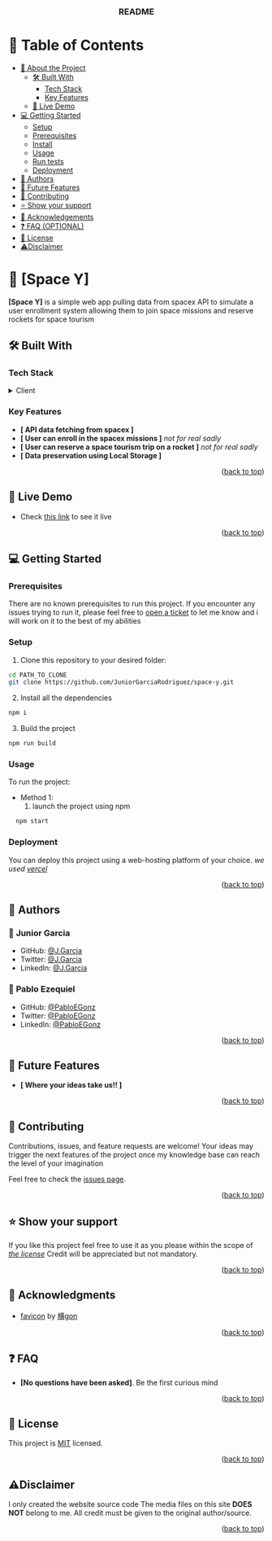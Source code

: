 <a name="readme-top"></a>

<div align="center">
  <br/>

  <h3><b>README</b></h3>

</div>

# 📗 Table of Contents

- [📖 About the Project](#about-project)
  - [🛠 Built With](#built-with)
    - [Tech Stack](#tech-stack)
    - [Key Features](#key-features)
  - [🚀 Live Demo](#live-demo)
- [💻 Getting Started](#getting-started)
  - [Setup](#setup)
  - [Prerequisites](#prerequisites)
  - [Install](#install)
  - [Usage](#usage)
  - [Run tests](#run-tests)
  - [Deployment](#triangular_flag_on_post-deployment)
- [👥 Authors](#authors)
- [🔭 Future Features](#future-features)
- [🤝 Contributing](#contributing)
- [⭐️ Show your support](#support)
- [🙏 Acknowledgements](#acknowledgements)
- [❓ FAQ (OPTIONAL)](#faq)
- [📝 License](#license)
- [⚠️Disclaimer](#disclaimer)

# 📖 [Space Y] <a name="about-project"></a>

**[Space Y]** is a simple web app pulling data from spacex API to simulate a user enrollment system
allowing them to join space missions and reserve rockets for space tourism

## 🛠 Built With <a name="built-with"></a>

### Tech Stack <a name="tech-stack"></a>

<details>
  <summary>Client</summary>
  <ul>
    <li><a href="">React</a></li>
    <li><a href="">Redux</a></li>
    <li><a href="">SCSS</a></li>
    <li><a href="">Redux</a></li>
  </ul>
</details>

### Key Features <a name="key-features"></a>

- **[ API data fetching from spacex ]**
- **[ User can enroll in the spacex missions ]** _not for real sadly_
- **[ User can reserve a space tourism trip on a rocket ]** _not for real sadly_
- **[ Data preservation using Local Storage ]**

<p align="right">(<a href="#readme-top">back to top</a>)</p>

## 🚀 Live Demo <a name="live-demo"></a>

- Check [this link]() to see it live


<p align="right">(<a href="#readme-top">back to top</a>)</p>

## 💻 Getting Started <a name="getting-started"></a>

### Prerequisites

There are no known prerequisites to run this project.
If you encounter any issues trying to run it, please feel free to
[open a ticket](../../issues/) to let me know and i will work on it to the best
of my abilities

### Setup

1. Clone this repository to your desired folder:

```sh
cd PATH_TO_CLONE
git clone https://github.com/JuniorGarciaRodriguez/space-y.git
```

2. Install all the dependencies
```sh
npm i
```

3. Build the project
```sh
npm run build
```

### Usage

To run the project:

- Method 1:
  1. launch the project using npm

```sh
  npm start
```


### Deployment

You can deploy this project using a web-hosting platform of your choice.
_we used [vercel](https://vercel.com/)_

<p align="right">(<a href="#readme-top">back to top</a>)</p>

## 👥 Authors <a name="authors"></a>

### 👤 **Junior Garcia**

- GitHub: [@J.Garcia](https://github.com/JuniorGarciaRodriguez)
- Twitter: [@J.Garcia](https://twitter.com/JGarciaGez)
- LinkedIn: [@J.Garcia](https://www.linkedin.com/in/junior-g-078143191/)

### 👤 **Pablo Ezequiel**

- GitHub: [@PabloEGonz](https://github.com/PabloEGonz)
- Twitter: [@PabloEGonz](https://twitter.com/PabloEzGon)
- LinkedIn: [@PabloEGonz](https://www.linkedin.com/in/pabloezekielgonz/)

<p align="right">(<a href="#readme-top">back to top</a>)</p>

## 🔭 Future Features <a name="future-features"></a>

- **[ Where your ideas take us!! ]**

<p align="right">(<a href="#readme-top">back to top</a>)</p>

## 🤝 Contributing <a name="contributing"></a>

Contributions, issues, and feature requests are welcome!
Your ideas may trigger the next features of the project
once my knowledge base can reach the level of your imagination

Feel free to check the [issues page](../../issues/).

<p align="right">(<a href="#readme-top">back to top</a>)</p>

## ⭐️ Show your support <a name="support"></a>

If you like this project feel free to use it as you please within the scope of
_[the license](./LICENSE)_ Credit will be appreciated but not mandatory.

<p align="right">(<a href="#readme-top">back to top</a>)</p>

## 🙏 Acknowledgments <a name="acknowledgements"></a>

- [favicon](https://www.pixiv.net/en/artworks/71008974) by [横gon](https://www.pixiv.net/en/users/29647895)

<p align="right">(<a href="#readme-top">back to top</a>)</p>

## ❓ FAQ <a name="faq"></a>

- **[No questions have been asked]**. Be the first curious mind

<p align="right">(<a href="#readme-top">back to top</a>)</p>

<!-- LICENSE -->

## 📝 License <a name="license"></a>

This project is [MIT](./LICENSE) licensed.

<p align="right">(<a href="#readme-top">back to top</a>)</p>

## ⚠️Disclaimer <a name="disclaimer"></a>

I only created the website source code
The media files on this site **DOES NOT** belong to me.
All credit must be given to the original author/source.

<p align="right">(<a href="#readme-top">back to top</a>)</p>
